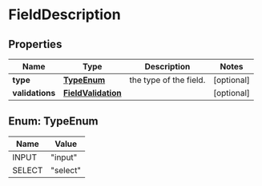 
# FieldDescription

## Properties
Name | Type | Description | Notes
------------ | ------------- | ------------- | -------------
**type** | [**TypeEnum**](#TypeEnum) | the type of the field. |  [optional]
**validations** | [**FieldValidation**](FieldValidation.md) |  |  [optional]


<a name="TypeEnum"></a>
## Enum: TypeEnum
Name | Value
---- | -----
INPUT | &quot;input&quot;
SELECT | &quot;select&quot;



